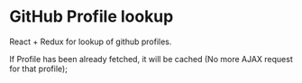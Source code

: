 # GitHub Profile lookup

React + Redux for lookup of github profiles.

If Profile has been already fetched, it will be cached (No more AJAX request for that profile);